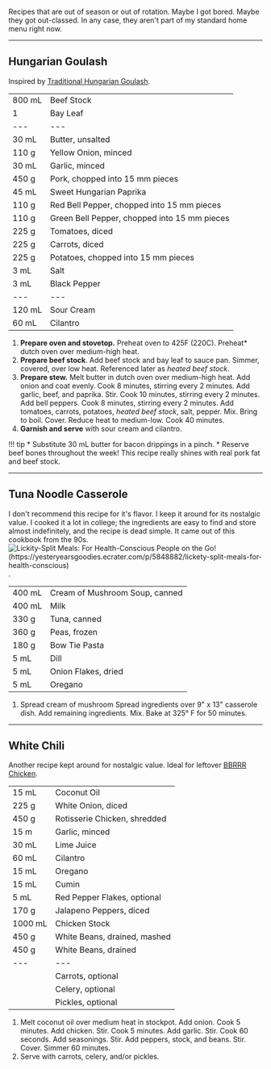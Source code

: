 Recipes that are out of season or out of rotation. Maybe I got bored. Maybe they got out-classed. In any case, they aren't part of my standard home menu right now.


---

## Hungarian Goulash

Inspired by [Traditional Hungarian Goulash](https://www.daringgourmet.com/traditional-hungarian-goulash-gulyas/).

|||
|:--|:--|
| 800 mL | Beef Stock
| 1      | Bay Leaf
| ---    | ---
| 30 mL  | Butter, unsalted
| 110 g  | Yellow Onion, minced
| 30 mL  | Garlic, minced
| 450 g  | Pork, chopped into 15 mm pieces
| 45 mL  | Sweet Hungarian Paprika
| 110 g  | Red Bell Pepper, chopped into 15 mm pieces
| 110 g  | Green Bell Pepper, chopped into 15 mm pieces
| 225 g  | Tomatoes, diced
| 225 g  | Carrots, diced
| 225 g  | Potatoes, chopped into 15 mm pieces
| 3 mL   | Salt
| 3 mL   | Black Pepper
| ---    | ---
| 120 mL | Sour Cream
| 60 mL  | Cilantro


1. **Prepare oven and stovetop.** Preheat oven to 425F (220C). Preheat* dutch oven over medium-high heat.
2. **Prepare beef stock**. Add beef stock and bay leaf to sauce pan. Simmer, covered, over low heat. Referenced later as *heated beef stock*.
3. **Prepare stew.** Melt butter in dutch oven over medium-high heat. Add onion and coat evenly. Cook 8 minutes, stirring every 2 minutes. Add garlic, beef, and paprika. Stir. Cook 10 minutes, stirring every 2 minutes. Add bell peppers. Cook 8 minutes, stirring every 2 minutes. Add tomatoes, carrots, potatoes, *heated beef stock*, salt, pepper. Mix. Bring to boil. Cover. Reduce heat to medium-low. Cook 40 minutes.
4. **Garnish and serve** with sour cream and cilantro.


!!! tip
    * Substitute 30 mL butter for bacon drippings in a pinch.
    * Reserve beef bones throughout the week! This recipe really shines with real pork fat and beef stock.


---

## Tuna Noodle Casserole

I don't recommend this recipe for it's flavor. I keep it around for its nostalgic value. I cooked it a lot in college; the ingredients are easy to find and store almost indefinitely, and the recipe is dead simple. It came out of this cookbook from the 90s. ![*Lickity-Split Meals: For Health-Conscious People on the Go!* (https://yesteryearsgoodies.ecrater.com/p/5848882/lickety-split-meals-for-health-conscious)](http://s.ecrater.com/stores/4619/4aefdfa7c4639_4619b.jpg).

|||
|:--|:--|
| 400 mL | Cream of Mushroom Soup, canned
| 400 mL | Milk
| 330 g  | Tuna, canned
| 360 g  | Peas, frozen
| 180 g  | Bow Tie Pasta
| 5 mL   | Dill
| 5 mL   | Onion Flakes, dried
| 5 mL   | Oregano


1. Spread cream of mushroom Spread ingredients over 9" x 13" casserole dish. Add remaining ingredients. Mix. Bake at 325° F for 50 minutes.


---

## White Chili

Another recipe kept around for nostalgic value. Ideal for leftover [BBRRR Chicken](archive.md#bbrrr-chicken).

|||
|:--|:--|
| 15 mL   | Coconut Oil
| 225 g   | White Onion, diced
| 450 g   | Rotisserie Chicken, shredded
| 15 m    | Garlic, minced
| 30 mL   | Lime Juice
| 60 mL   | Cilantro
| 15 mL   | Oregano
| 15 mL   | Cumin
| 5 mL    | Red Pepper Flakes, optional
| 170 g   | Jalapeno Peppers, diced
| 1000 mL | Chicken Stock
| 450 g   | White Beans, drained, mashed
| 450 g   | White Beans, drained
| ---     | ---
|         | Carrots, optional
|         | Celery, optional
|         | Pickles, optional

1. Melt coconut oil over medium heat in stockpot. Add onion. Cook 5 minutes. Add chicken. Stir. Cook 5 minutes. Add garlic. Stir. Cook 60 seconds. Add seasonings. Stir. Add peppers, stock, and beans. Stir. Cover. Simmer 60 minutes.
2. Serve with carrots, celery, and/or pickles.

